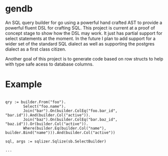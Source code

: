 # gendb

An SQL query builder for go using a powerful hand crafted AST to provide a powerful fluent 
DSL for crafting SQL. This project is current at a proof of concept stage to show how the 
DSL may work. It just has partial support for select statements at the moment. In the future
I plan to add support for a wider set of the standard SQL dialect as well as supporting the
postgres dialect as a first class citizen. 

Another goal of this project is to generate code based on row structs to help with type safe 
acess to database columns. 

# Example

```golang

qry := builder.From("foo").
		Select("foo.name").
		Join("bar").On(builder.ColEq("foo.bar_id", "bar.id")).And(builder.Col("active")).
		Join("baz").On(builder.ColEq("bar.baz_id", "baz.id")).Or(builder.Col("active")).
		Where(builder.Eq(builder.Col("name"), builder.Bind("name"))).And(builder.Col("active"))
    
sql, args := sqlizer.Sqlize(sb.SelectBuilder)

...

```
